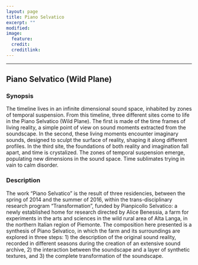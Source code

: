 ```yaml
---
layout: page
title: Piano Selvatico
excerpt: ""
modified: 
image:
  feature: 
  credit: 
  creditlink: 
---
```


---

## Piano Selvatico (Wild Plane)

### Synopsis
The timeline lives in an infinite dimensional sound space, inhabited by zones of temporal suspension. From this timeline, three different sites come to life in the Piano Selvatico (Wild Plane). The first is made of the time frames of living reality, a simple point of view on sound moments extracted from the soundscape. In the second, these living moments encounter imaginary sounds, designed to sculpt the surface of reality, shaping it along different profiles. In the third site, the foundations of both reality and imagination fall apart, and time is crystalized. The zones of temporal suspension emerge, populating new dimensions in the sound space. Time sublimates trying in vain to calm disorder.

### Description
The work “Piano Selvatico” is the result of three residencies, between the spring of 2014 and the summer of 2016, within the trans-disciplinary research program “Transformation”, funded by Pianpicollo Selvatico: a newly established home for research directed by Alice Benessia, a farm for experiments in the arts and sciences in the wild rural area of Alta Langa, in the northern Italian region of Piemonte. The composition here presented is a synthesis of Piano Selvatico, in which the farm and its surroundings are explored in three steps: 1) the description of the original sound reality, recorded in different seasons during the creation of an extensive sound archive, 2) the interaction between the soundscape and a layer of synthetic textures, and 3) the complete transformation of the soundscape.

